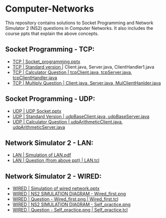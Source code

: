 # Computer-Networks

This repository contains solutions to Socket Programming and Network Simulator 2 (NS2) questions in Computer Networks. It also includes the course ppts that explain the above concepts.

## Socket Programming - TCP:

- [TCP | Socket_programming.pptx](https://github.com/naganandana-n/Computer-Networks/blob/main/Socket-Programming/TCP/Socket_programming.pptx)
- [TCP | Standard version |](https://github.com/naganandana-n/Computer-Networks/tree/main/Socket-Programming/TCP) Client.java, Server.java, ClientHandler1.java
- [TCP | Calculator Question | tcpClient.java, tcpServer.java, tcpClientHandler.java](https://github.com/naganandana-n/Computer-Networks/tree/main/Socket-Programming/TCP/TCP%20Q%20-%20CALCULATOR)
- [TCP | Multiply Question | Client.java, Server.java, MulClientHanlder.java](https://github.com/naganandana-n/Computer-Networks/tree/main/Socket-Programming/TCP/TCP%20Q%20-%20MULTIPLY%20THE%20CLIENT%20RESULT%20BY%202)

## Socket Programming - UDP:

- [UDP | UDP Socket.pptx](https://github.com/naganandana-n/Computer-Networks/blob/main/Socket-Programming/UDP/UDP%20Socket.pptx)
- [UDP | Standard Version    | udpBaseClient.java, udpBaseServer.java](https://github.com/naganandana-n/Computer-Networks/tree/main/Socket-Programming/UDP)
- [UDP | Calculator Question | udpArithmeticClient.java, udpArithmeticServer.java](https://github.com/naganandana-n/Computer-Networks/tree/main/Socket-Programming/UDP/UDP%20Q%20-%20CALCULATOR)

## Network Simulator 2 - LAN:

- [LAN | Simulation of LAN.pdf](https://github.com/naganandana-n/Computer-Networks/blob/main/Network-Simulator-2%20(NS2)/LAN/Simulation%20of%20LAN.pdf)
- [LAN | Question (from above ppt) | LAN.tcl](https://github.com/naganandana-n/Computer-Networks/blob/main/Network-Simulator-2%20(NS2)/LAN/LAN.tcl)

## Network Simulator 2 - WIRED:

- [WIRED | Simulation of wired network.pptx](https://github.com/naganandana-n/Computer-Networks/blob/main/Network-Simulator-2%20(NS2)/WIRED/Simulation%20of%20wired%20network.pptx)
- [WIRED | NS2 SIMULATION DIAGRAM - Wired_first.png](https://github.com/naganandana-n/Computer-Networks/blob/main/Network-Simulator-2%20(NS2)/WIRED/NS2%20SIMULATION%20DIAGRAM%20-%20Wired_first%20.png)
- [WIRED | Question - Wired_first.png | Wired_first.tcl](https://github.com/naganandana-n/Computer-Networks/blob/main/Network-Simulator-2%20(NS2)/WIRED/Wired_first.tcl)
- [WIRED | NS2 SIMULATION DIAGRAM - Self_practice.png](https://github.com/naganandana-n/Computer-Networks/blob/main/Network-Simulator-2%20(NS2)/WIRED/NS2%20SIMULATION%20DIAGRAM%20-%20Self_practice.png)
- [WIRED | Question - Self_practice.png | Self_practice.tcl](https://github.com/naganandana-n/Computer-Networks/blob/main/Network-Simulator-2%20(NS2)/WIRED/Self_practice.tcl)
